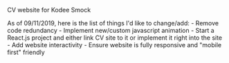 CV website for Kodee Smock

As of 09/11/2019, here is the list of things I'd like to change/add:
        - Remove code redundancy
        - Implement new/custom javascript animation
        - Start a React.js project and either link CV site to it or implement it right into the site
        - Add website interactivity
        - Ensure website is fully responsive and "mobile first" friendly

